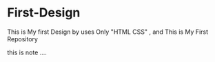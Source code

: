 # First-Design
This is My first Design by uses Only "HTML CSS" , and This is My First Repository



this is note .... 
